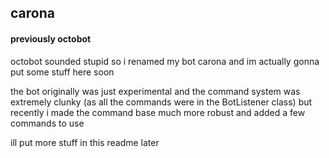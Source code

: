 ## carona
#### previously octobot
octobot sounded stupid so i renamed my bot carona and im actually gonna put some stuff here soon

the bot originally was just experimental and the command system was extremely clunky (as all the commands were in the BotListener class) but recently i made the command base much more robust and added a few commands to use

ill put more stuff in this readme later
